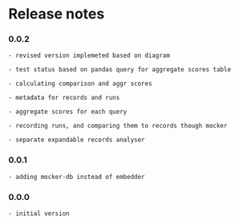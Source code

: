 # Release notes

### 0.0.2

    - revised version implemeted based on diagram

    - test status based on pandas query for aggregate scores table

    - calculating comparison and aggr scores

    - metadata for records and runs

    - aggregate scores for each query

    - recording runs, and comparing them to records though mocker

    - separate expandable records analyser

### 0.0.1

    - adding mocker-db instead of embedder

### 0.0.0

    - initial version